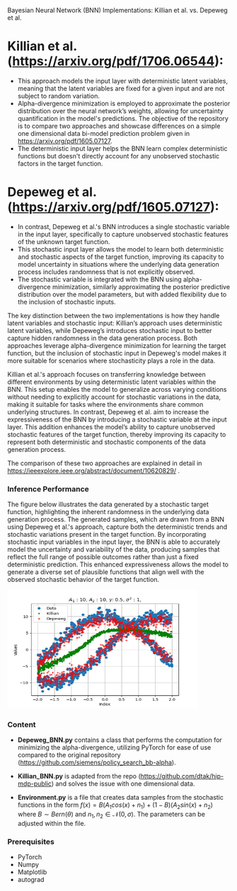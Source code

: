 Bayesian Neural Network (BNN) Implementations: Killian et al. vs. Depeweg et al.

# Killian et al. (https://arxiv.org/pdf/1706.06544):

* This approach models the input layer with deterministic latent variables, meaning that the latent variables are fixed for a given input and are not subject to random variation.
* Alpha-divergence minimization is employed to approximate the posterior distribution over the neural network’s weights, allowing for uncertainty quantification in the model's predictions.
The objective of the repository is to compare two approaches and showcase differences on a simple one dimensional data bi-model prediction problem given in https://arxiv.org/pdf/1605.07127.
* The deterministic input layer helps the BNN learn complex deterministic functions but doesn't directly account for any unobserved stochastic factors in the target function.

# Depeweg et al. (https://arxiv.org/pdf/1605.07127):

* In contrast, Depeweg et al.'s BNN introduces a single stochastic variable in the input layer, specifically to capture unobserved stochastic features of the unknown target function.
* This stochastic input layer allows the model to learn both deterministic and stochastic aspects of the target function, improving its capacity to model uncertainty in situations where the underlying data generation process includes randomness that is not explicitly observed.
* The stochastic variable is integrated with the BNN using alpha-divergence minimization, similarly approximating the posterior predictive distribution over the model parameters, but with added flexibility due to the inclusion of stochastic inputs.

The key distinction between the two implementations is how they handle latent variables and stochastic input: Killian’s approach uses deterministic latent variables, while Depeweg’s introduces stochastic input to better capture hidden randomness in the data generation process. Both approaches leverage alpha-divergence minimization for learning the target function, but the inclusion of stochastic input in Depeweg's model makes it more suitable for scenarios where stochasticity plays a role in the data.

Killian et al.'s approach focuses on transferring knowledge between different environments by using deterministic latent variables within the BNN. This setup enables the model to generalize across varying conditions without needing to explicitly account for stochastic variations in the data, making it suitable for tasks where the environments share common underlying structures. In contrast, Depeweg et al. aim to increase the expressiveness of the BNN by introducing a stochastic variable at the input layer. This addition enhances the model’s ability to capture unobserved stochastic features of the target function, thereby improving its capacity to represent both deterministic and stochastic components of the data generation process.

The comparison of these two approaches are explained in detail in https://ieeexplore.ieee.org/abstract/document/10620829/ . 


### Inference Performance

The figure below illustrates the data generated by a stochastic target function, highlighting the inherent randomness in the underlying data generation process. The generated samples, which are drawn from a BNN using Depeweg et al.'s approach, capture both the deterministic trends and stochastic variations present in the target function. By incorporating stochastic input variables in the input layer, the BNN is able to accurately model the uncertainty and variability of the data, producing samples that reflect the full range of possible outcomes rather than just a fixed deterministic prediction. This enhanced expressiveness allows the model to generate a diverse set of plausible functions that align well with the observed stochastic behavior of the target function. 

<img src="Figure.png" width="430" height="270"/>


### Content

* **Depeweg_BNN.py** contains a class that performs the computation for minimizing the alpha-divergence, utilizing PyTorch for ease of use compared to the original repository (https://github.com/siemens/policy_search_bb-alpha).

* **Killian_BNN.py** is adapted from the repo (https://github.com/dtak/hip-mdp-public) and solves the issue with one dimensional data.

* **Environment.py** is a file that creates data samples from the stochastic functions in the form $f(x) = B (A_1 cos(x) + n_1) + (1-B) (A_2 sin(x) + n_2)$ where $B \sim Bern(\theta)$ and $n_1, n_2 \in \mathcal{N}(0,\sigma)$. The parameters can be adjusted within the file.
 


### Prerequisites

* PyTorch
* Numpy
* Matplotlib
* autograd

